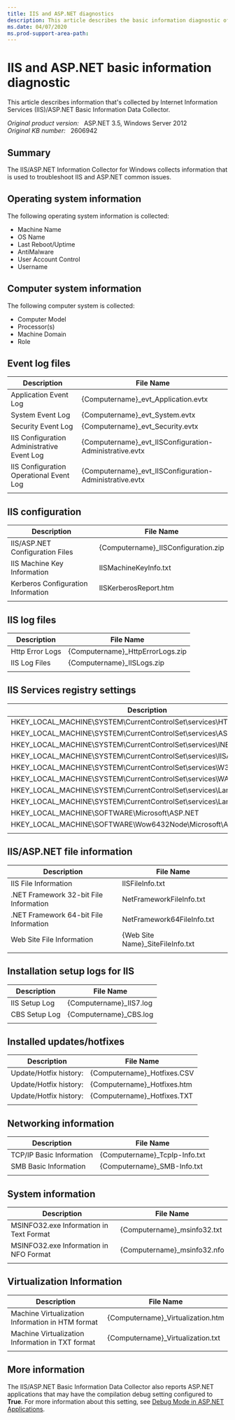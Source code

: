 ```yaml
---
title: IIS and ASP.NET diagnostics
description: This article describes the basic information diagnostic of IIS/ASP.NET.
ms.date: 04/07/2020
ms.prod-support-area-path: 
---
```

# IIS and ASP.NET basic information diagnostic

This article describes information that's collected by Internet Information Services (IIS)/ASP.NET Basic Information Data Collector.

_Original product version:_ &nbsp; ASP.NET 3.5, Windows Server 2012  
_Original KB number:_ &nbsp; 2606942

## Summary

The IIS/ASP.NET Information Collector for Windows collects information that is used to troubleshoot IIS and ASP.NET common issues.

## Operating system information

The following operating system information is collected:

- Machine Name
- OS Name
- Last Reboot/Uptime
- AntiMalware
- User Account Control
- Username

## Computer system information

The following computer system is collected:

- Computer Model
- Processor(s)
- Machine Domain
- Role

## Event log files

|Description|File Name|
|---|---|
|Application Event Log|{Computername}_evt_Application.evtx|
|System Event Log|{Computername}_evt_System.evtx|
|Security Event Log|{Computername}_evt_Security.evtx|
|IIS Configuration Administrative Event Log|{Computername}_evt_IISConfiguration-Administrative.evtx|
|IIS Configuration Operational Event Log|{Computername}_evt_IISConfiguration-Administrative.evtx|
|||

## IIS configuration

|Description|File Name|
|---|---|
|IIS/ASP.NET Configuration Files|{Computername}_IISConfiguration.zip|
|IIS Machine Key Information|IISMachineKeyInfo.txt|
|Kerberos Configuration Information|IISKerberosReport.htm|
|||

## IIS log files

|Description|File Name|
|---|---|
|Http Error Logs|{Computername}_HttpErrorLogs.zip|
|IIS Log Files|{Computername}_IISLogs.zip|
|||

## IIS Services registry settings

|Description|File Name|
|---|---|
|HKEY_LOCAL_MACHINE\SYSTEM\CurrentControlSet\services\HTTP|{Computername}_REG_SERVICES_HTTP.TXT|
|HKEY_LOCAL_MACHINE\SYSTEM\CurrentControlSet\services\ASP|{Computername}_REG_SERVICES_ASP.TXT|
|HKEY_LOCAL_MACHINE\SYSTEM\CurrentControlSet\services\INETINFO|{Computername}_REG_SERVICES_INETINFO.TXT|
|HKEY_LOCAL_MACHINE\SYSTEM\CurrentControlSet\services\IISADMIN|{Computername}_REG_SERVICES_IISADMIN.txt|
|HKEY_LOCAL_MACHINE\SYSTEM\CurrentControlSet\services\W3SVC|{Computername}_REG_SERVICES_W3SVC.TXT|
|HKEY_LOCAL_MACHINE\SYSTEM\CurrentControlSet\services\WAS|{Computername}_REG_SERVICES_WAS.TXT|
|HKEY_LOCAL_MACHINE\SYSTEM\CurrentControlSet\services\LanManWorkstation|{Computername}_REG_SERVICES_LANMANWORKSTATION.TXT|
|HKEY_LOCAL_MACHINE\SYSTEM\CurrentControlSet\services\LanManServer|{Computername}_REG_SERVICES_LANMANSERVER.TXT|
|HKEY_LOCAL_MACHINE\SOFTWARE\Microsoft\ASP.NET|{Computername}_REG_SOFTWARE_ASPNET.TXT|
|HKEY_LOCAL_MACHINE\SOFTWARE\Wow6432Node\Microsoft\ASP.NET|{Computername}_REG_SOFTWARE_WOW6432NODE_ASPNET.TXT|
|||

## IIS/ASP.NET file information

|Description|File Name|
|---|---|
|IIS File Information|IISFileInfo.txt|
|.NET Framework 32-bit File Information|NetFrameworkFileInfo.txt|
|.NET Framework 64-bit File Information|NetFramework64FileInfo.txt|
|Web Site File Information|{Web Site Name}_SiteFileInfo.txt|
|||

## Installation setup logs for IIS

|Description|File Name|
|---|---|
|IIS Setup Log|{Computername}_IIS7.log|
|CBS Setup Log|{Computername}_CBS.log|
|||

## Installed updates/hotfixes

|Description|File Name|
|---|---|
|Update/Hotfix history:|{Computername}_Hotfixes.CSV|
|Update/Hotfix history:|{Computername}_Hotfixes.htm|
|Update/Hotfix history:|{Computername}_Hotfixes.TXT|
|||

## Networking information

|Description|File Name|
|---|---|
|TCP/IP Basic Information|{Computername}_TcpIp-Info.txt|
|SMB Basic Information|{Computername}_SMB-Info.txt|
|||

## System information

|Description|File Name|
|---|---|
|MSINFO32.exe Information in Text Format|{Computername}_msinfo32.txt|
|MSINFO32.exe Information in NFO Format|{Computername}_msinfo32.nfo|
|||

## Virtualization Information

|Description|File Name|
|---|---|
|Machine Virtualization Information in HTM format|{Computername}_Virtualization.htm|
|Machine Virtualization Information in TXT format|{Computername}_Virtualization.txt|
|||

## More information

The IIS/ASP.NET Basic Information Data Collector also reports ASP.NET applications that may have the compilation debug setting configured to **True**. For more information about this setting, see [Debug Mode in ASP.NET Applications](https://support.microsoft.com/help/2580348).
